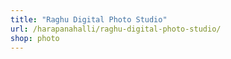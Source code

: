 ```yaml
---
title: "Raghu Digital Photo Studio"
url: /harapanahalli/raghu-digital-photo-studio/
shop: photo
---
```

